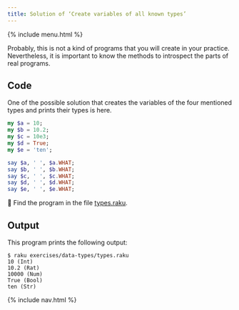 ```yaml
---
title: Solution of ‘Create variables of all known types’
---
```


{% include menu.html %}

Probably, this is not a kind of programs that you will create in your practice. Nevertheless, it is important to know the methods to introspect the parts of real programs.

## Code

One of the possible solution that creates the variables of the four mentioned types and prints their types is here.

```raku
my $a = 10;
my $b = 10.2;
my $c = 10e3;
my $d = True;
my $e = 'ten';

say $a, ' ', $a.WHAT;
say $b, ' ', $b.WHAT;
say $c, ' ', $c.WHAT;
say $d, ' ', $d.WHAT;
say $e, ' ', $e.WHAT;
```

🦋 Find the program in the file [types.raku](https://github.com/ash/raku-course/blob/master/exercises/typed-variables/types.raku).

## Output

This program prints the following output:

```console
$ raku exercises/data-types/types.raku
10 (Int)
10.2 (Rat)
10000 (Num)
True (Bool)
ten (Str)
```

{% include nav.html %}
